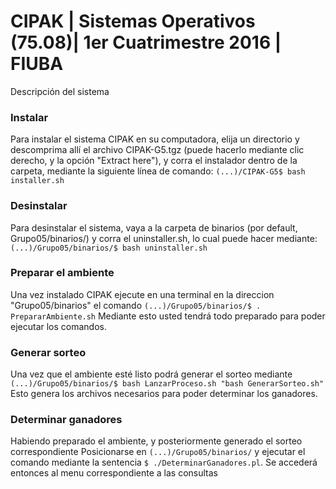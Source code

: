 # CIPAK | Sistemas Operativos (75.08)| 1er Cuatrimestre 2016 | FIUBA

Descripción del sistema


### Instalar

Para instalar el sistema CIPAK en su computadora, elija un directorio y descomprima allí
el archivo CIPAK-G5.tgz (puede hacerlo mediante clic derecho, y la opción "Extract here"),
y corra el instalador dentro de la carpeta, mediante la siguiente línea de comando:
`(...)/CIPAK-G5$ bash installer.sh`


### Desinstalar

Para desinstalar el sistema, vaya a la carpeta de binarios (por default, Grupo05/binarios/)
y corra el uninstaller.sh, lo cual puede hacer mediante:
`(...)/Grupo05/binarios/$ bash uninstaller.sh`


### Preparar el ambiente

Una vez instalado CIPAK ejecute en una terminal en la direccion "Grupo05/binarios" el comando
`(...)/Grupo05/binarios/$ . PrepararAmbiente.sh`
Mediante esto usted tendrá todo preparado para poder ejecutar los comandos.


### Generar sorteo

Una vez que el ambiente esté listo podrá generar el sorteo mediante
`(...)/Grupo05/binarios/$ bash LanzarProceso.sh "bash GenerarSorteo.sh"`
Esto genera los archivos necesarios para poder determinar los ganadores.


### Determinar ganadores

Habiendo preparado el ambiente, y posteriormente generado el sorteo correspondiente
Posicionarse en `(...)/Grupo05/binarios/` y ejecutar el comando mediante la sentencia
`$ ./DeterminarGanadores.pl`. Se accederá entonces al menu correspondiente a las consultas
